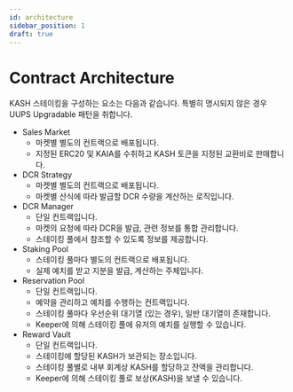 ```yaml
---
id: architecture
sidebar_position: 1
draft: true
---
```


# Contract Architecture

KASH 스테이킹을 구성하는 요소는 다음과 같습니다. 특별히 명시되지 않은 경우 UUPS Upgradable 패턴을 취합니다.

+ Sales Market
    + 마켓별 별도의 컨트랙으로 배포됩니다.
    + 지정된 ERC20 및 KAIA를 수취하고 KASH 토큰을 지정된 교환비로 판매합니다.
+ DCR Strategy
    + 마켓별 별도의 컨트랙으로 배포됩니다.
    + 마켓별 산식에 따라 발급할 DCR 수량을 계산하는 로직입니다.
+ DCR Manager
    + 단일 컨트랙입니다.
    + 마켓의 요청에 따라 DCR을 발급, 관련 정보를 통합 관리합니다.
    + 스테이킹 풀에서 참조할 수 있도록 정보를 제공합니다.
+ Staking Pool
    + 스테이킹 풀마다 별도의 컨트랙으로 배포됩니다.
    + 실제 예치를 받고 지분을 발급, 계산하는 주체입니다.
+ Reservation Pool
    + 단일 컨트랙입니다.
    + 예약을 관리하고 예치를 수행하는 컨트랙입니다.
    + 스테이킹 풀마다 우선순위 대기열 (있는 경우), 일반 대기열이 존재합니다.
    + Keeper에 의해 스테이킹 풀에 유저의 예치를 실행할 수 있습니다.
+ Reward Vault
    + 단일 컨트랙입니다.
    + 스테이킹에 할당된 KASH가 보관되는 장소입니다.
    + 스테이킹 풀별로 내부 회계상 KASH를 할당하고 잔액을 관리합니다.
    + Keeper에 의해 스테이킹 풀로 보상(KASH)을 보낼 수 있습니다.